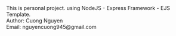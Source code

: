 <div>This is personal project. using NodeJS - Express Framework - EJS Template.</div>
<div>Author: Cuong Nguyen</div>
<div>Email: nguyencuong945@gmail.com</div>